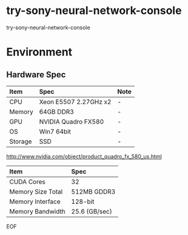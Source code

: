 # try-sony-neural-network-console
try-sony-neural-network-console

# Environment

## Hardware Spec

| Item       | Spec                  | Note         |
|:-----------|:----------------------|:-------------|
| CPU        | Xeon E5507 2.27GHz x2 | -            |
| Memory     | 64GB DDR3             | -            |
| GPU        | NVIDIA Quadro FX580   | -            |
| OS         | Win7 64bit            | -            |
| Storage    | SSD                   | -            |


http://www.nvidia.com/object/product_quadro_fx_580_us.html

| Item              | Spec            |
|:------------------|:----------------|
| CUDA Cores        | 32              |
| Memory Size Total	| 512MB GDDR3     |
| Memory Interface	| 128-bit         |
| Memory Bandwidth  |	25.6 (GB/sec)   |

EOF

